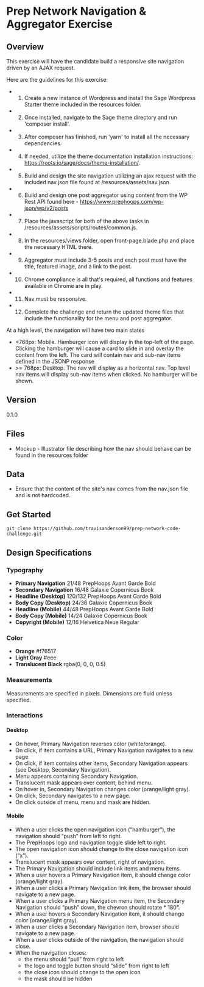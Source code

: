# Prep Network Navigation & Aggregator Exercise

## Overview

This exercise will have the candidate build a responsive site navigation driven by an AJAX request.

Here are the guidelines for this exercise:

-   1) Create a new instance of Wordpress and install the Sage Wordpress Starter theme included in the resources folder.
-   2) Once installed, navigate to the Sage theme directory and run 'composer install'.
-   3) After composer has finished, run 'yarn' to install all the necessary dependencies.
-   4) If needed, utilize the theme documentation installation instructions: https://roots.io/sage/docs/theme-installation/.
-   5) Build and design the site navigation utilizing an ajax request with the included nav.json file found at /resources/assets/nav.json.
-   6) Build and design one post aggregator using content from the WP Rest API found here - https://www.prephoops.com/wp-json/wp/v2/posts
-   7) Place the javascript for both of the above tasks in /resources/assets/scripts/routes/common.js.
-   8) In the resources/views folder, open front-page.blade.php and place the necessary HTML there.
-   9) Aggregator must include 3-5 posts and each post must have the title, featured image, and a link to the post.
-   10) Chrome compliance is all that's required, all functions and features available in Chrome are in play.
-   11) Nav must be responsive.
-   12) Complete the challenge and return the updated theme files that include the functionality for the menu and post aggregator.

At a high level, the navigation will have two main states

-   <768px: Mobile. Hamburger icon will display in the top-left of the page. Clicking the hamburger will cause a card to slide in and overlay the content from the left. The card will contain nav and sub-nav items defined in the JSONP response
-   \>= 768px: Desktop. The nav will display as a horizontal nav. Top level nav items will display sub-nav items when clicked. No hamburger will be shown.

## Version

0.1.0

## Files

-   Mockup - Illustrator file describing how the nav should behave can be found in the resources folder

## Data

-   Ensure that the content of the site's nav comes from the nav.json file and is not hardcoded.

## Get Started

```
git clone https://github.com/travisanderson99/prep-network-code-challenge.git
```

## Design Specifications

### Typography

-   **Primary Navigation** 21/48 PrepHoops Avant Garde Bold
-   **Secondary Navigation** 16/48 Galaxie Copernicus Book
-   **Headline (Desktop)** 120/132 PrepHoops Avant Garde Bold
-   **Body Copy (Desktop)** 24/36 Galaxie Copernicus Book
-   **Headline (Mobile)** 44/48 PrepHoops Avant Garde Bold
-   **Body Copy (Mobile)** 14/24 Galaxie Copernicus Book
-   **Copyright (Mobile)** 12/16 Helvetica Neue Regular

### Color

-   **Orange** #f76517
-   **Light Gray** #eee
-   **Translucent Black** rgba(0, 0, 0, 0.5)

### Measurements

Measurements are specified in pixels. Dimensions are fluid unless specified.

### Interactions

#### Desktop

-   On hover, Primary Navigation reverses color (white/orange).
-   On click, if item contains a URL, Primary Navigation navigates to a new page.
-   On click, if item contains other items, Secondary Navigation appears (see Desktop, Secondary Navigation).
-   Menu appears containing Secondary Navigation.
-   Translucent mask appears over content, behind menu.
-   On hover in, Secondary Navigation changes color (orange/light gray).
-   On click, Secondary navigates to a new page.
-   On click outside of menu, menu and mask are hidden.

#### Mobile

-   When a user clicks the open navigation icon (“hamburger”), the navigation should “push” from left to right.
-   The PrepHoops logo and navigation toggle slide left to right.
-   The open navigation icon should change to the close navigation icon (“x”).
-   Translucent mask appears over content, right of navigation.
-   The Primary Navigation should include link items and menu items.
-   When a user hovers a Primary Navigation item, it should change color (orange/light gray).
-   When a user clicks a Primary Navigation link item, the browser should navigate to a new page.
-   When a user clicks a Primary Navigation menu item, the Secondary Navigation should “push” down, the chevron should rotate \* 180°.
-   When a user hovers a Secondary Navigation item, it should change color (orange/light gray).
-   When a user clicks a Secondary Navigation item, browser should navigate to a new page.
-   When a user clicks outside of the navigation, the navigation should close.
-   When the navigation closes:
    -   the menu should “pull” from right to left
    -   the logo and toggle button should “slide” from right to left
    -   the close icon should change to the open icon
    -   the mask should be hidden

